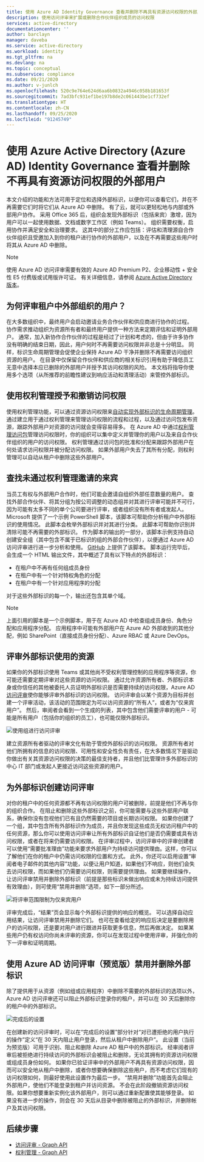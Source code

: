 ```yaml
---
title: 使用 Azure AD Identity Governance 查看并删除不再具有资源访问权限的外部用户
description: 使用访问评审来扩展或删除合作伙伴组织成员的访问权限
services: active-directory
documentationcenter: ''
author: barclayn
manager: daveba
ms.service: active-directory
ms.workload: identity
ms.tgt_pltfrm: na
ms.devlang: na
ms.topic: conceptual
ms.subservice: compliance
ms.date: 09/21/2020
ms.author: v-junlch
ms.openlocfilehash: 520c9e764e624d6aa6b0832a4946c058b181653f
ms.sourcegitcommit: 7ad3bfc931ef1be197b8de2c061443be1cf732ef
ms.translationtype: HT
ms.contentlocale: zh-CN
ms.lasthandoff: 09/25/2020
ms.locfileid: "91245749"
---
```

# <a name="use-azure-active-directory-azure-ad-identity-governance-to-review-and-remove-external-users-who-no-longer-have-resource-access"></a>使用 Azure Active Directory (Azure AD) Identity Governance 查看并删除不再具有资源访问权限的外部用户

本文介绍的功能和方法可用于定位和选择外部标识，以便你可以查看它们，并在不再需要它们时将它们从 Azure AD 中删除。 有了云，就可以更轻松地与内部或外部用户协作。 采用 Office 365 后，组织会发现外部标识（包括来宾）激增，因为用户可以一起使用数据、文档或数字工作区（例如 Teams）。 组织需要权衡，启用协作并满足安全和治理要求。 这其中的部分工作应包括：评估和清理源自合作伙伴组织且受邀加入到你的租户进行协作的外部用户，以及在不再需要这些用户时将其从 Azure AD 中删除。

>[!NOTE]
>使用 Azure AD 访问评审需要有效的 Azure AD Premium P2、企业移动性 + 安全性 E5 付费版或试用版许可证。 有关详细信息，请参阅 [Azure Active Directory 版本](../fundamentals/active-directory-whatis.md)。

## <a name="why-review-users-from-external-organizations-in-your-tenant"></a>为何评审租户中外部组织的用户？

在大多数组织中，最终用户会启动邀请业务合作伙伴和供应商进行协作的过程。 协作需求推动组织为资源所有者和最终用户提供一种方法来定期评估和证明外部用户。 通常，加入新协作合作伙伴的过程是经过了计划和考虑的，但由于许多协作没有明确的结束日期，因此，用户何时不再需要访问权限并非总是十分明显。 同样，标识生命周期管理会促使企业保持 Azure AD 干净并删除不再需要访问组织资源的用户。 在目录中仅保留合作伙伴和供应商的相关标识引用有助于降低员工无意中选择本应已删除的外部用户并授予其访问权限的风险。 本文档将指导你使用多个选项（从所推荐的前瞻性建议到响应活动和清理活动）来管控外部标识。

## <a name="use-entitlement-management-to-grant-and-revoke-access"></a>使用权利管理授予和撤销访问权限

使用权利管理功能，可以通过资源访问权限来[自动实现外部标识的生命周期管理](entitlement-management-external-users.md#manage-the-lifecycle-of-external-users)。 通过建立用于通过权利管理来管理访问权限的流程和过程，以及通过访问包发布资源，跟踪外部用户对资源的访问就会变得容易得多。 在 Azure AD 中通过[权利管理访问包](entitlement-management-overview.md)管理访问权限时，你的组织可以集中定义并管理你的用户以及来自合作伙伴组织的用户的访问权限。 权利管理通过访问包的批准和分配来跟踪外部用户在何处请求访问权限并被分配访问权限。 如果外部用户失去了其所有分配，则权利管理可以自动从租户中删除这些外部用户。 

## <a name="find-guests-not-invited-through-entitlement-management"></a>查找未通过权利管理邀请的来宾

当员工有权与外部用户合作时，他们可能会邀请自组织外部任意数量的用户。 查找外部合作伙伴、将其分组为按公司调整的动态组并对其进行评审可能并不可行，因为可能有太多不同的单个公司要进行评审，或者组织没有所有者或发起人。 Microsoft 提供了一个示例 PowerShell 脚本，该脚本可帮助你分析租户中外部标识的使用情况。 此脚本会枚举外部标识并对其进行分类。 此脚本可帮助你识别并清除可能不再需要的外部标识。 作为脚本的输出的一部分，该脚本示例支持自动创建安全组（其中包含不属于已标识的组的外部合作伙伴），以便通过 Azure AD 访问评审进行进一步分析和使用。
[GitHub](https://github.com/microsoft/access-reviews-samples/tree/master/ExternalIdentityUse) 上提供了该脚本。 脚本运行完毕后，会生成一个 HTML 输出文件，其中概述了具有以下特点的外部标识：

- 在租户中不再有任何组成员身份
- 在租户中有一个针对特权角色的分配
- 在租户中有一个针对应用程序的分配

对于这些外部标识的每一个，输出还包含其单个域。 

>[!NOTE]
>上面引用的脚本是一个示例脚本，用于在 Azure AD 中检查组成员身份、角色分配和应用程序分配。 应用程序中可能有外部用户在 Azure AD 外部收到的其他分配，例如 SharePoint（直接成员身份分配）、Azure RBAC 或 Azure DevOps。

## <a name="review-resources-used-by-external-identities"></a>评审外部标识使用的资源

如果你的外部标识使用 Teams 或其他尚不受权利管理控制的应用程序等资源，你可能还需要定期评审对这些资源的访问权限。 通过允许资源所有者、外部标识本身或你信任的其他被委托人员证明外部标识是否需要持续的访问权限，Azure AD [访问评审](create-access-review.md)使你能够评审外部标识的访问权限。 访问评审会以某个资源为目标并创建一个评审活动，该活动的范围限定为可以访问资源的“所有人”，或者为“仅来宾用户”。 然后，审阅者会看到一个生成的列表，其中包含他们需要评审的用户 - 可能是所有用户（包括你的组织的员工），也可能仅限外部标识。

![使用组进行访问评审](./media/access-reviews-external-users/group-members.png)

建立资源所有者驱动的评审文化有助于管控外部标识的访问权限。 资源所有者对他们所拥有的信息的访问权限、可用性和安全性负有责任，在大多数情况下是驱动你做出有关其资源访问权限的决策的最佳支持者，并且他们比管理许多外部标识的中心 IT 部门或发起人更接近访问这些资源的用户。

## <a name="create-access-reviews-for-external-identities"></a>为外部标识创建访问评审

对你的租户中的任何资源都不再有访问权限的用户可被删除，前提是他们不再与你的组织合作。 在阻止和删除这些外部标识之前，你可能需要与这些外部用户联系，确保你没有忽视他们已有且仍然需要的项目或长期访问权限。 如果你创建了一个组，其中包含所有外部标识作为成员，并且你发现这些成员无权访问租户中的任何资源，那么你可以使用访问评审让所有外部标识自证他们是否仍需要或具有访问权限，或者在将来仍需要访问权限。 在评审过程中，访问评审中的评审创建者可以使用“需要批准理由”功能来要求外部用户为持续访问提供理由。这样，你可以了解他们在你的租户中仍需访问权限的位置和方式。 此外，你还可以启用设置“审阅者电子邮件的其他内容”功能，以便让用户知道，如果他们不响应，则他们会失去访问权限，而如果他们仍需要访问权限，则需要提供理由。 如果要继续操作，让访问评审禁用并删除外部标识（前提是那些标识未做出响应或未为持续访问提供有效理由），则可使用“禁用并删除”选项，如下一部分所述。

![将评审范围限制为仅来宾用户](./media/access-reviews-external-users/guest-users-only.png)

评审完成后，“结果”页会显示每个外部标识提供的响应的概览。 可以选择自动应用结果，让访问评审禁用并删除它们。 也可在查看给定的响应后决定是要删除用户的访问权限，还是要对用户进行跟进并获取更多信息，然后再做决定。 如果某些用户仍有权访问你尚未评审的资源，你可以在发现过程中使用评审，并强化你的下一评审和证明周期。

## <a name="disable-and-delete-external-identities-with-azure-ad-access-reviews-preview"></a>使用 Azure AD 访问评审（预览版）禁用并删除外部标识

除了提供用于从资源（例如组或应用程序）中删除不需要的外部标识的选项以外，Azure AD 访问评审还可以阻止外部标识登录你的租户，并可以在 30 天后删除你的租户中的外部标识。

![完成后的设置](./media/access-reviews-external-users/upon-completion-settings.png)

在创建新的访问评审时，可以在“完成后的设置”部分针对“对已遭拒绝的用户执行的操作”定义“在 30 天内阻止用户登录，然后从租户中删除用户”。 
此设置（当前为预览版）可用于识别、阻止和删除 Azure AD 租户中的外部标识。 经审阅者评审后被拒绝进行持续访问的外部标识会被阻止和删除，无论其拥有的资源访问权限或组成员身份如何。 如果你已验证评审中的外部用户不再具有资源访问权限，因而可以安全地从租户中删除，或者你想要确保删除这些用户，而不考虑它们现有的访问权限如何，则最好使用此设置作为最后一步。 “禁用并删除”功能首先会阻止外部用户，使他们不能登录到租户并访问资源。 不会在此阶段撤销资源访问权限。如果你想要重新实例化该外部用户，则可以通过重新配置使其能够登录。 如果没有进一步的操作，则会在 30 天后从目录中删除被阻止的外部标识，并删除帐户及其访问权限。

## <a name="next-steps"></a>后续步骤

- [访问评审 - Graph API](https://docs.microsoft.com/graph/api/resources/accessreviews-root?view=graph-rest-beta)
- [权利管理 - Graph API](https://docs.microsoft.com/graph/api/resources/entitlementmanagement-root?view=graph-rest-beta)

